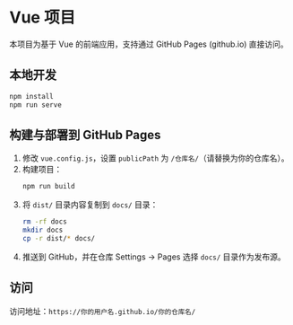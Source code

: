 # Vue 项目

本项目为基于 Vue 的前端应用，支持通过 GitHub Pages (github.io) 直接访问。

## 本地开发

```bash
npm install
npm run serve
```

## 构建与部署到 GitHub Pages

1. 修改 `vue.config.js`，设置 `publicPath` 为 `/仓库名/`（请替换为你的仓库名）。
2. 构建项目：
   ```bash
   npm run build
   ```
3. 将 `dist/` 目录内容复制到 `docs/` 目录：
   ```bash
   rm -rf docs
   mkdir docs
   cp -r dist/* docs/
   ```
4. 推送到 GitHub，并在仓库 Settings → Pages 选择 `docs/` 目录作为发布源。

## 访问

访问地址：`https://你的用户名.github.io/你的仓库名/`
